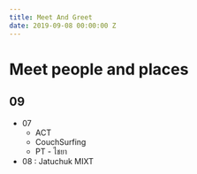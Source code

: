```yaml
---
title: Meet And Greet
date: 2019-09-08 00:00:00 Z
---
```


# Meet people and places
## 09
- 07
  - ACT
  - CouchSurfing
  - PT - ไชยา
- 08 : Jatuchuk MIXT
